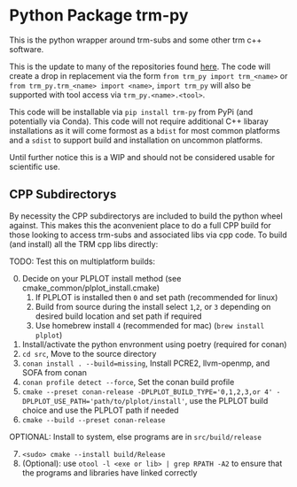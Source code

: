 # Python Package trm-py

This is the python wrapper around trm-subs and some other trm c++ software.

This is the update to many of the repositories found [here](https://github.com/trmrsh?tab=repositories&q=&type=&language=python&sort=). The code will create a drop in replacement via the form `from trm_py import trm_<name>` or `from trm_py.trm_<name> import <name>`, `import trm_py` will also be supported with tool access via `trm_py.<name>.<tool>`.

This code will be installable via `pip install trm-py` from PyPi (and potentially via Conda). This code will not require additional C++ libaray installations as it will come formost as a `bdist` for most common platforms and a `sdist` to support build and installation on uncommon platforms.

Until further notice this is a WIP and should not be considered usable for scientific use.

## CPP Subdirectorys

By necessity the CPP subdirectorys are included to build the python wheel against.
This makes this the aconvenient place to do a full CPP build for those looking to access trm-subs and associated libs via cpp code.
To build (and install) all the TRM cpp libs directly:

TODO: Test this on multiplatform builds:

0. Decide on your PLPLOT install method (see cmake_common/plplot_install.cmake)
    1. If PLPLOT is installed then `0` and set path (recommended for linux)
    2. Build from source during the install select `1`,`2`, or `3` depending on desired build location and set path if required
    3. Use homebrew install `4` (recommended for mac) (`brew install plplot`)
1. Install/activate the python envronment using poetry (required for conan)
2. `cd src`, Move to the source directory
3. `conan install . --build=missing`, Install PCRE2, llvm-openmp, and SOFA from conan
4. `conan profile detect --force`, Set the conan build profile
5. `cmake --preset conan-release -DPLPLOT_BUILD_TYPE='0,1,2,3,or 4' -DPLPLOT_USE_PATH='path/to/plplot/install'`, use the PLPLOT build choice and use the PLPLOT path if needed
6. `cmake --build --preset conan-release`

OPTIONAL: Install to system, else programs are in `src/build/release`

7. `<sudo> cmake --install build/Release`
8. (Optional): use `otool -l <exe or lib> | grep RPATH -A2` to ensure that the programs and libraries have linked correctly
